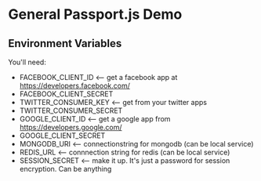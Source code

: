 # General Passport.js Demo

## Environment Variables

You'll need:

- FACEBOOK_CLIENT_ID <-- get a facebook app at <https://developers.facebook.com/>
- FACEBOOK_CLIENT_SECRET
- TWITTER_CONSUMER_KEY <-- get from your twitter apps
- TWITTER_CONSUMER_SECRET
- GOOGLE_CLIENT_ID <-- get a google app from <https://developers.google.com/>
- GOOGLE_CLIENT_SECRET
- MONGODB_URI <-- connectionstring for mongodb (can be local service)
- REDIS_URL <-- connnection string for redis (can be local service)
- SESSION_SECRET <-- make it up. It's just a password for session encryption. Can be anything
